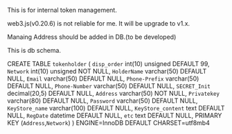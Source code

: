 This is for internal token management.


web3.js(v0.20.6) is not reliable for me. 
It will be upgrade to v1.x.

Manaing Address should be added in DB.(to be developed)

This is db schema.

CREATE TABLE `tokenholder` (
  `disp_order` int(10) unsigned DEFAULT 99,
  `Network` int(10) unsigned NOT NULL,
  `HolderName` varchar(50) DEFAULT NULL,
  `Email` varchar(50) DEFAULT NULL,
  `Phone-Prefix` varchar(50) DEFAULT NULL,
  `Phone-Number` varchar(50) DEFAULT NULL,
  `SECRET_Init` decimal(20,5) DEFAULT NULL,
  `Address` varchar(50) NOT NULL,
  `Privatekey` varchar(80) DEFAULT NULL,
  `Password` varchar(50) DEFAULT NULL,
  `KeyStore_name` varchar(100) DEFAULT NULL,
  `KeyStore_content` text DEFAULT NULL,
  `RegDate` datetime DEFAULT NULL,
  `etc` text DEFAULT NULL,
  PRIMARY KEY (`Address`,`Network`)
) ENGINE=InnoDB DEFAULT CHARSET=utf8mb4


